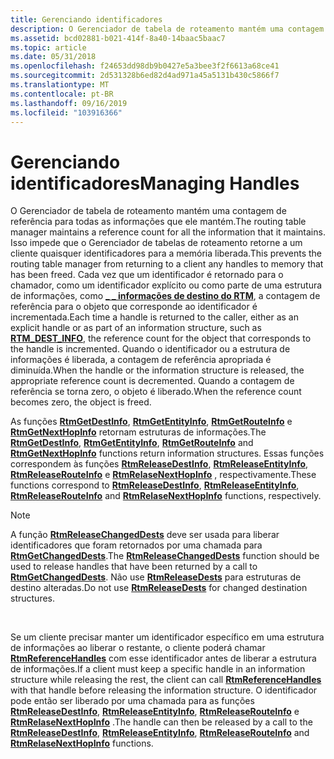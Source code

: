 ```yaml
---
title: Gerenciando identificadores
description: O Gerenciador de tabela de roteamento mantém uma contagem de referência para todas as informações que ele mantém.
ms.assetid: bcd02881-b021-414f-8a40-14baac5baac7
ms.topic: article
ms.date: 05/31/2018
ms.openlocfilehash: f24653dd98db9b0427e5a3bee3f2f6613a68ce41
ms.sourcegitcommit: 2d531328b6ed82d4ad971a45a5131b430c5866f7
ms.translationtype: MT
ms.contentlocale: pt-BR
ms.lasthandoff: 09/16/2019
ms.locfileid: "103916366"
---
```

# <a name="managing-handles"></a><span data-ttu-id="a0027-103">Gerenciando identificadores</span><span class="sxs-lookup"><span data-stu-id="a0027-103">Managing Handles</span></span>

<span data-ttu-id="a0027-104">O Gerenciador de tabela de roteamento mantém uma contagem de referência para todas as informações que ele mantém.</span><span class="sxs-lookup"><span data-stu-id="a0027-104">The routing table manager maintains a reference count for all the information that it maintains.</span></span> <span data-ttu-id="a0027-105">Isso impede que o Gerenciador de tabelas de roteamento retorne a um cliente quaisquer identificadores para a memória liberada.</span><span class="sxs-lookup"><span data-stu-id="a0027-105">This prevents the routing table manager from returning to a client any handles to memory that has been freed.</span></span> <span data-ttu-id="a0027-106">Cada vez que um identificador é retornado para o chamador, como um identificador explícito ou como parte de uma estrutura de informações, como [**\_ \_ informações de destino do RTM**](/windows/desktop/api/Rtmv2/ns-rtmv2-rtm_dest_info), a contagem de referência para o objeto que corresponde ao identificador é incrementada.</span><span class="sxs-lookup"><span data-stu-id="a0027-106">Each time a handle is returned to the caller, either as an explicit handle or as part of an information structure, such as [**RTM\_DEST\_INFO**](/windows/desktop/api/Rtmv2/ns-rtmv2-rtm_dest_info), the reference count for the object that corresponds to the handle is incremented.</span></span> <span data-ttu-id="a0027-107">Quando o identificador ou a estrutura de informações é liberada, a contagem de referência apropriada é diminuída.</span><span class="sxs-lookup"><span data-stu-id="a0027-107">When the handle or the information structure is released, the appropriate reference count is decremented.</span></span> <span data-ttu-id="a0027-108">Quando a contagem de referência se torna zero, o objeto é liberado.</span><span class="sxs-lookup"><span data-stu-id="a0027-108">When the reference count becomes zero, the object is freed.</span></span>

<span data-ttu-id="a0027-109">As funções [**RtmGetDestInfo**](/windows/desktop/api/Rtmv2/nf-rtmv2-rtmgetdestinfo), [**RtmGetEntityInfo**](/windows/desktop/api/Rtmv2/nf-rtmv2-rtmgetentityinfo), [**RtmGetRouteInfo**](/windows/desktop/api/Rtmv2/nf-rtmv2-rtmgetrouteinfo) e [**RtmGetNextHopInfo**](/windows/desktop/api/Rtmv2/nf-rtmv2-rtmgetnexthopinfo) retornam estruturas de informações.</span><span class="sxs-lookup"><span data-stu-id="a0027-109">The [**RtmGetDestInfo**](/windows/desktop/api/Rtmv2/nf-rtmv2-rtmgetdestinfo), [**RtmGetEntityInfo**](/windows/desktop/api/Rtmv2/nf-rtmv2-rtmgetentityinfo), [**RtmGetRouteInfo**](/windows/desktop/api/Rtmv2/nf-rtmv2-rtmgetrouteinfo) and [**RtmGetNextHopInfo**](/windows/desktop/api/Rtmv2/nf-rtmv2-rtmgetnexthopinfo) functions return information structures.</span></span> <span data-ttu-id="a0027-110">Essas funções correspondem às funções [**RtmReleaseDestInfo**](/windows/desktop/api/Rtmv2/nf-rtmv2-rtmreleasedestinfo), [**RtmReleaseEntityInfo**](/windows/desktop/api/Rtmv2/nf-rtmv2-rtmreleaseentityinfo), [**RtmReleaseRouteInfo**](/windows/desktop/api/Rtmv2/nf-rtmv2-rtmreleaserouteinfo) e [**RtmRelaseNextHopInfo**](/windows/desktop/api/Rtmv2/nf-rtmv2-rtmreleasenexthopinfo) , respectivamente.</span><span class="sxs-lookup"><span data-stu-id="a0027-110">These functions correspond to [**RtmReleaseDestInfo**](/windows/desktop/api/Rtmv2/nf-rtmv2-rtmreleasedestinfo), [**RtmReleaseEntityInfo**](/windows/desktop/api/Rtmv2/nf-rtmv2-rtmreleaseentityinfo), [**RtmReleaseRouteInfo**](/windows/desktop/api/Rtmv2/nf-rtmv2-rtmreleaserouteinfo) and [**RtmRelaseNextHopInfo**](/windows/desktop/api/Rtmv2/nf-rtmv2-rtmreleasenexthopinfo) functions, respectively.</span></span>

> [!Note]  
> <span data-ttu-id="a0027-111">A função [**RtmReleaseChangedDests**](/windows/desktop/api/Rtmv2/nf-rtmv2-rtmreleasechangeddests) deve ser usada para liberar identificadores que foram retornados por uma chamada para [**RtmGetChangedDests**](/windows/desktop/api/Rtmv2/nf-rtmv2-rtmgetchangeddests).</span><span class="sxs-lookup"><span data-stu-id="a0027-111">The [**RtmReleaseChangedDests**](/windows/desktop/api/Rtmv2/nf-rtmv2-rtmreleasechangeddests) function should be used to release handles that have been returned by a call to [**RtmGetChangedDests**](/windows/desktop/api/Rtmv2/nf-rtmv2-rtmgetchangeddests).</span></span> <span data-ttu-id="a0027-112">Não use [**RtmReleaseDests**](/windows/desktop/api/Rtmv2/nf-rtmv2-rtmreleasedests) para estruturas de destino alteradas.</span><span class="sxs-lookup"><span data-stu-id="a0027-112">Do not use [**RtmReleaseDests**](/windows/desktop/api/Rtmv2/nf-rtmv2-rtmreleasedests) for changed destination structures.</span></span>

 

<span data-ttu-id="a0027-113">Se um cliente precisar manter um identificador específico em uma estrutura de informações ao liberar o restante, o cliente poderá chamar [**RtmReferenceHandles**](/windows/desktop/api/Rtmv2/nf-rtmv2-rtmreferencehandles) com esse identificador antes de liberar a estrutura de informações.</span><span class="sxs-lookup"><span data-stu-id="a0027-113">If a client must keep a specific handle in an information structure while releasing the rest, the client can call [**RtmReferenceHandles**](/windows/desktop/api/Rtmv2/nf-rtmv2-rtmreferencehandles) with that handle before releasing the information structure.</span></span> <span data-ttu-id="a0027-114">O identificador pode então ser liberado por uma chamada para as funções [**RtmReleaseDestInfo**](/windows/desktop/api/Rtmv2/nf-rtmv2-rtmreleasedestinfo), [**RtmReleaseEntityInfo**](/windows/desktop/api/Rtmv2/nf-rtmv2-rtmreleaseentityinfo), [**RtmReleaseRouteInfo**](/windows/desktop/api/Rtmv2/nf-rtmv2-rtmreleaserouteinfo) e [**RtmRelaseNextHopInfo**](/windows/desktop/api/Rtmv2/nf-rtmv2-rtmreleasenexthopinfo) .</span><span class="sxs-lookup"><span data-stu-id="a0027-114">The handle can then be released by a call to the [**RtmReleaseDestInfo**](/windows/desktop/api/Rtmv2/nf-rtmv2-rtmreleasedestinfo), [**RtmReleaseEntityInfo**](/windows/desktop/api/Rtmv2/nf-rtmv2-rtmreleaseentityinfo), [**RtmReleaseRouteInfo**](/windows/desktop/api/Rtmv2/nf-rtmv2-rtmreleaserouteinfo) and [**RtmRelaseNextHopInfo**](/windows/desktop/api/Rtmv2/nf-rtmv2-rtmreleasenexthopinfo) functions.</span></span>

 

 




